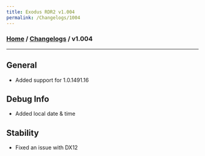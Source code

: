 ```yaml
---
title: Exodus RDR2 v1.004
permalink: /Changelogs/1004
---
```

### [Home](../../index.md) / [Changelogs](../Changelogs.md) / v1.004
---
## General
- Added support for 1.0.1491.16

## Debug Info
- Added local date & time

## Stability
- Fixed an issue with DX12
